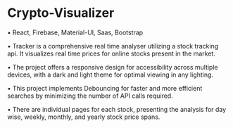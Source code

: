 # Crypto-Visualizer


• React, Firebase, Material-UI, Saas, Bootstrap


• Tracker is a comprehensive real time analyser utilizing a stock tracking api. It visualizes real time prices for online stocks present in the market.


• The project offers a responsive design for accessibility across multiple devices, with a dark and light theme for optimal viewing in any lighting. 


• This project implements Debouncing for faster and more efficient searches by minimizing the number of API calls required. 


• There are individual pages for each stock, presenting the analysis for day wise, weekly, monthly, and yearly stock price spans.
